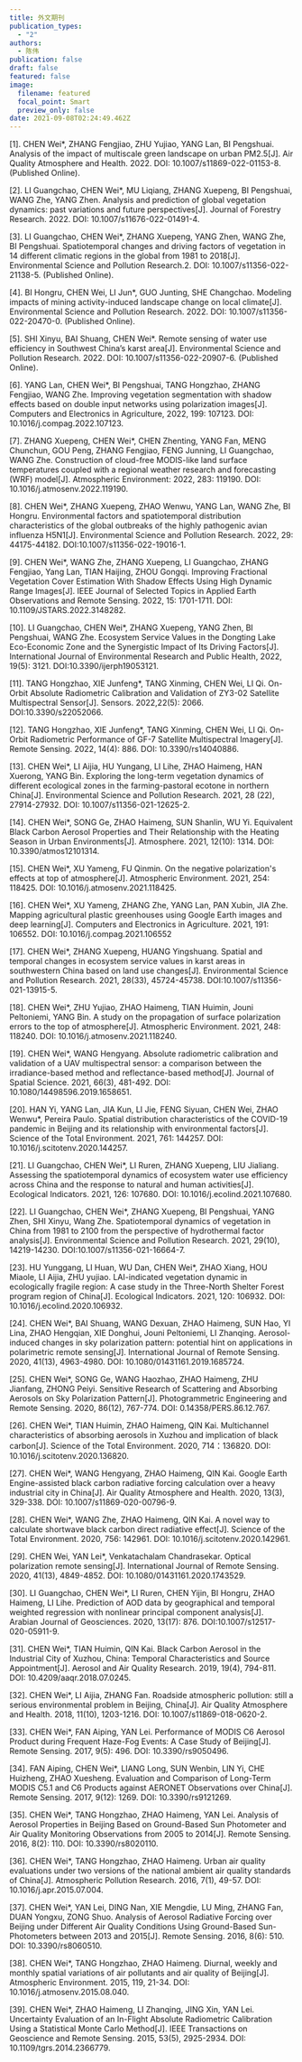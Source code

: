 ```yaml
---
title: 外文期刊
publication_types:
  - "2"
authors:
  - 陈伟
publication: false
draft: false
featured: false
image:
  filename: featured
  focal_point: Smart
  preview_only: false
date: 2021-09-08T02:24:49.462Z
---
```

[1].	CHEN Wei*, ZHANG Fengjiao, ZHU Yujiao, YANG Lan, BI Pengshuai. Analysis of the impact of multiscale green landscape on urban PM2.5[J]. Air Quality Atmosphere and Health. 2022. DOI: 10.1007/s11869-022-01153-8. (Published Online).

[2].	LI Guangchao, CHEN Wei*, MU Liqiang, ZHANG Xuepeng, BI Pengshuai, WANG Zhe, YANG Zhen. Analysis and prediction of global vegetation dynamics: past variations and future perspectives[J]. Journal of Forestry Research. 2022. DOI: 10.1007/s11676-022-01491-4.

[3].	LI Guangchao, CHEN Wei*, ZHANG Xuepeng, YANG Zhen, WANG Zhe, BI Pengshuai. Spatiotemporal changes and driving factors of vegetation in 14 different climatic regions in the global from 1981 to 2018[J]. Environmental Science and Pollution Research.2. DOI: 10.1007/s11356-022-21138-5. (Published Online).

[4].	BI Hongru, CHEN Wei, LI Jun*, GUO Junting, SHE Changchao. Modeling impacts of mining activity-induced landscape change on local climate[J]. Environmental Science and Pollution Research. 2022. DOI: 10.1007/s11356-022-20470-0. (Published Online).

[5].	SHI Xinyu, BAI Shuang, CHEN Wei*. Remote sensing of water use efficiency in Southwest China’s karst area[J]. Environmental Science and Pollution Research. 2022. DOI: 10.1007/s11356-022-20907-6. (Published Online).

[6].	YANG Lan, CHEN Wei*, BI Pengshuai, TANG Hongzhao, ZHANG Fengjiao, WANG Zhe. Improving vegetation segmentation with shadow effects based on double input networks using polarization images[J]. Computers and Electronics in Agriculture, 2022, 199: 107123. DOI: 10.1016/j.compag.2022.107123.

[7].	ZHANG Xuepeng, CHEN Wei*, CHEN Zhenting, YANG Fan, MENG Chunchun, GOU Peng, ZHANG Fengjiao, FENG Junning, LI Guangchao, WANG Zhe. Construction of cloud-free MODIS-like land surface temperatures coupled with a regional weather research and forecasting (WRF) model[J]. Atmospheric Environment: 2022, 283: 119190. DOI: 10.1016/j.atmosenv.2022.119190.

[8].	CHEN Wei*, ZHANG Xuepeng, ZHAO Wenwu, YANG Lan, WANG Zhe, BI Hongru. Environmental factors and spatiotemporal distribution characteristics of the global outbreaks of the highly pathogenic avian influenza H5N1[J]. Environmental Science and Pollution Research. 2022, 29: 44175-44182. DOI:10.1007/s11356-022-19016-1.

[9].	CHEN Wei*, WANG Zhe, ZHANG Xuepeng, LI Guangchao, ZHANG Fengjiao, Yang Lan, TIAN Haijing, ZHOU Gongqi. Improving Fractional Vegetation Cover Estimation With Shadow Effects Using High Dynamic Range Images[J]. IEEE Journal of Selected Topics in Applied Earth Observations and Remote Sensing. 2022, 15: 1701-1711. DOI: 10.1109/JSTARS.2022.3148282.

[10].	LI Guangchao, CHEN Wei*, ZHANG Xuepeng, YANG Zhen, BI Pengshuai, WANG Zhe. Ecosystem Service Values in the Dongting Lake Eco-Economic Zone and the Synergistic Impact of Its Driving Factors[J]. International Journal of Environmental Research and Public Health, 2022, 19(5): 3121. DOI:10.3390/ijerph19053121.

[11].	TANG Hongzhao, XIE Junfeng*, TANG Xinming, CHEN Wei, LI Qi. On-Orbit Absolute Radiometric Calibration and Validation of ZY3-02 Satellite Multispectral Sensor[J]. Sensors. 2022,22(5): 2066. DOI:10.3390/s22052066.

[12].	TANG Hongzhao, XIE Junfeng*, TANG Xinming, CHEN Wei, LI Qi. On-Orbit Radiometric Performance of GF-7 Satellite Multispectral Imagery[J]. Remote Sensing. 2022, 14(4): 886. DOI: 10.3390/rs14040886.

[13].	CHEN Wei*, LI Aijia, HU Yungang, LI Lihe, ZHAO Haimeng, HAN Xuerong, YANG Bin. Exploring the long-term vegetation dynamics of different ecological zones in the farming-pastoral ecotone in northern China[J]. Environmental Science and Pollution Research. 2021, 28 (22), 27914-27932. DOI: 10.1007/s11356-021-12625-2.

[14].	CHEN Wei*, SONG Ge, ZHAO Haimeng, SUN Shanlin, WU Yi. Equivalent Black Carbon Aerosol Properties and Their Relationship with the Heating Season in Urban Environments[J]. Atmosphere. 2021, 12(10): 1314. DOI: 10.3390/atmos12101314.

[15].	CHEN Wei*, XU Yameng, FU Qinmin. On the negative polarization's effects at top of atmosphere[J]. Atmospheric Environment. 2021, 254: 118425. DOI: 10.1016/j.atmosenv.2021.118425.

[16].	CHEN Wei*, XU Yameng, ZHANG Zhe, YANG Lan, PAN Xubin, JIA Zhe. Mapping agricultural plastic greenhouses using Google Earth images and deep learning[J]. Computers and Electronics in Agriculture. 2021, 191: 106552. DOI: 10.1016/j.compag.2021.106552

[17].	CHEN Wei*, ZHANG Xuepeng, HUANG Yingshuang. Spatial and temporal changes in ecosystem service values in karst areas in southwestern China based on land use changes[J]. Environmental Science and Pollution Research. 2021, 28(33), 45724-45738. DOI:10.1007/s11356-021-13915-5.

[18].	CHEN Wei*, ZHU Yujiao, ZHAO Haimeng, TIAN Huimin, Jouni Peltoniemi,  YANG Bin. A study on the propagation of surface polarization errors to the top of atmosphere[J]. Atmospheric Environment. 2021, 248: 118240. DOI: 10.1016/j.atmosenv.2021.118240.

[19].	CHEN Wei*, WANG Hengyang. Absolute radiometric calibration and validation of a UAV multispectral sensor: a comparison between the irradiance-based method and reflectance-based method[J]. Journal of Spatial Science. 2021, 66(3), 481-492. DOI: 10.1080/14498596.2019.1658651.

[20].	HAN Yi, YANG Lan, JIA Kun, LI Jie, FENG Siyuan, CHEN Wei, ZHAO Wenwu*, Pereira Paulo. Spatial distribution characteristics of the COVID-19 pandemic in Beijing and its relationship with environmental factors[J]. Science of the Total Environment. 2021, 761: 144257. DOI: 10.1016/j.scitotenv.2020.144257.

[21].	LI Guangchao, CHEN Wei*, LI Ruren, ZHANG Xuepeng, LIU Jialiang. Assessing the spatiotemporal dynamics of ecosystem water use efficiency across China and the response to natural and human activities[J]. Ecological Indicators. 2021, 126: 107680. DOI: 10.1016/j.ecolind.2021.107680.

[22].	LI Guangchao, CHEN Wei*, ZHANG Xuepeng, BI Pengshuai, YANG Zhen, SHI Xinyu, Wang Zhe. Spatiotemporal dynamics of vegetation in China from 1981 to 2100 from the perspective of hydrothermal factor analysis[J]. Environmental Science and Pollution Research. 2021, 29(10), 14219-14230. DOI:10.1007/s11356-021-16664-7.

[23].	HU Yunggang, LI Huan, WU Dan, CHEN Wei*, ZHAO Xiang, HOU Miaole, LI Aijia, ZHU yujiao. LAI-indicated vegetation dynamic in ecologically fragile region: A case study in the Three-North Shelter Forest program region of China[J]. Ecological Indicators. 2021, 120: 106932. DOI: 10.1016/j.ecolind.2020.106932.

[24].	CHEN Wei*, BAI Shuang, WANG Dexuan, ZHAO Haimeng, SUN Hao, YI Lina, ZHAO Hengqian, XIE Donghui, Jouni Peltoniemi, LI Zhanqing. Aerosol-induced changes in sky polarization pattern: potential hint on applications in polarimetric remote sensing[J]. International Journal of Remote Sensing. 2020, 41(13), 4963-4980. DOI: 10.1080/01431161.2019.1685724.

[25].	CHEN Wei*, SONG Ge, WANG Haozhao, ZHAO Haimeng, ZHU Jianfang, ZHONG Peiyi. Sensitive Research of Scattering and Absorbing Aerosols on Sky Polarization Pattern[J]. Photogrammetric Engineering and Remote Sensing. 2020, 86(12), 767-774. DOI: 0.14358/PERS.86.12.767.

[26].	CHEN Wei*, TIAN Huimin, ZHAO Haimeng, QIN Kai. Multichannel characteristics of absorbing aerosols in Xuzhou and implication of black carbon[J]. Science of the Total Environment. 2020, 714：136820. DOI: 10.1016/j.scitotenv.2020.136820.

[27].	CHEN Wei*, WANG Hengyang, ZHAO Haimeng, QIN Kai. Google Earth Engine-assisted black carbon radiative forcing calculation over a heavy industrial city in China[J]. Air Quality Atmosphere and Health. 2020, 13(3), 329-338. DOI: 10.1007/s11869-020-00796-9.

[28].	CHEN Wei*, WANG Zhe, ZHAO Haimeng, QIN Kai. A novel way to calculate shortwave black carbon direct radiative effect[J]. Science of the Total Environment. 2020, 756: 142961. DOI: 10.1016/j.scitotenv.2020.142961.

[29].	CHEN Wei, YAN Lei*, Venkatachalam Chandrasekar. Optical polarization remote sensing[J]. International Journal of Remote Sensing. 2020, 41(13), 4849-4852. DOI: 10.1080/01431161.2020.1743529.

[30].	LI Guangchao, CHEN Wei*, LI Ruren, CHEN Yijin, BI Hongru, ZHAO Haimeng, LI Lihe. Prediction of AOD data by geographical and temporal weighted regression with nonlinear principal component analysis[J]. Arabian Journal of Geosciences. 2020, 13(17): 876. DOI:10.1007/s12517-020-05911-9.

[31].	CHEN Wei*, TIAN Huimin, QIN Kai. Black Carbon Aerosol in the Industrial City of Xuzhou, China: Temporal Characteristics and Source Appointment[J]. Aerosol and Air Quality Research. 2019, 19(4), 794-811. DOI: 10.4209/aaqr.2018.07.0245.

[32].	CHEN Wei*, LI Aijia, ZHANG Fan. Roadside atmospheric pollution: still a serious environmental problem in Beijing, China[J]. Air Quality Atmosphere and Health. 2018, 11(10), 1203-1216. DOI: 10.1007/s11869-018-0620-2.

[33].	CHEN Wei*, FAN Aiping, YAN Lei. Performance of MODIS C6 Aerosol Product during Frequent Haze-Fog Events: A Case Study of Beijing[J]. Remote Sensing. 2017, 9(5): 496. DOI: 10.3390/rs9050496.

[34].	FAN Aiping, CHEN Wei*, LIANG Long, SUN Wenbin, LIN Yi, CHE Huizheng, ZHAO Xuesheng. Evaluation and Comparison of Long-Term MODIS C5.1 and C6 Products against AERONET Observations over China[J]. Remote Sensing. 2017, 9(12): 1269. DOI: 10.3390/rs9121269.

[35].	CHEN Wei*, TANG Hongzhao, ZHAO Haimeng, YAN Lei. Analysis of Aerosol Properties in Beijing Based on Ground-Based Sun Photometer and Air Quality Monitoring Observations from 2005 to 2014[J]. Remote Sensing. 2016, 8(2): 110. DOI: 10.3390/rs8020110.

[36].	CHEN Wei*, TANG Hongzhao, ZHAO Haimeng. Urban air quality evaluations under two versions of the national ambient air quality standards of China[J]. Atmospheric Pollution Research. 2016, 7(1), 49-57. DOI: 10.1016/j.apr.2015.07.004.

[37].	CHEN Wei*, YAN Lei, DING Nan, XIE Mengdie, LU Ming, ZHANG Fan, DUAN Yongxu, ZONG Shuo. Analysis of Aerosol Radiative Forcing over Beijing under Different Air Quality Conditions Using Ground-Based Sun-Photometers between 2013 and 2015[J]. Remote Sensing. 2016, 8(6): 510. DOI: 10.3390/rs8060510.

[38].	CHEN Wei*, TANG Hongzhao, ZHAO Haimeng. Diurnal, weekly and monthly spatial variations of air pollutants and air quality of Beijing[J]. Atmospheric Environment. 2015, 119, 21-34. DOI: 10.1016/j.atmosenv.2015.08.040.

[39].	CHEN Wei*, ZHAO Haimeng, LI Zhanqing, JING Xin, YAN Lei. Uncertainty Evaluation of an In-Flight Absolute Radiometric Calibration Using a Statistical Monte Carlo Method[J]. IEEE Transactions on Geoscience and Remote Sensing. 2015, 53(5), 2925-2934. DOI: 10.1109/tgrs.2014.2366779.

